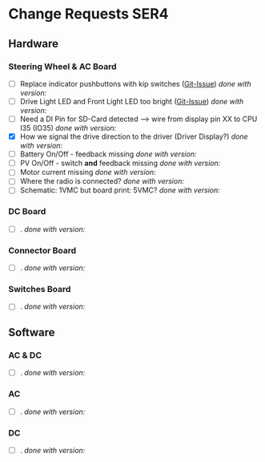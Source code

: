 # Change Requests SER4
## Hardware
### Steering Wheel & AC Board
- [ ] Replace indicator pushbuttons with kip switches ([Git-Issue](https://github.com/SolarEnergyRacers/solar_car_control_system_v3/issues/10))
  *done with version:* 
- [ ] Drive Light LED and Front Light LED too bright ([Git-Issue](https://github.com/SolarEnergyRacers/solar_car_control_system_v3/issues/11))
  *done with version:* 
- [ ] Need a DI Pin for SD-Card detected --> wire from display pin XX to CPU I35 (IO35)
  *done with version:* 
- [x] How we signal the drive direction to the driver (Driver Display?)
  *done with version:* 
- [ ] Battery On/Off - feedback missing
  *done with version:* 
- [ ] PV On/Off - switch **and** feedback missing
  *done with version:* 
- [ ] Motor current missing
  *done with version:* 
- [ ] Where the radio is connected?
  *done with version:* 
- [ ] Schematic: 1VMC but board print: 5VMC?
  *done with version:* 

### DC Board

- [ ] .
  *done with version:* 

### Connector Board

- [ ] .
  *done with version:* 

### Switches Board

- [ ] .
  *done with version:* 

## Software

### AC & DC

- [ ] .
  *done with version:* 

### AC

- [ ] .
  *done with version:* 

### DC

- [ ] .
  *done with version:* 
